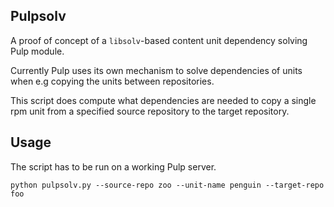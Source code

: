 Pulpsolv
--------

A proof of concept of a `libsolv`-based content unit dependency solving Pulp module.

Currently Pulp uses its own mechanism to solve dependencies of units when e.g copying
the units between repositories.

This script does compute what dependencies are needed to copy a single rpm unit from a specified
source repository to the target repository.

Usage
-----

The script has to be run on a working Pulp server.

```
python pulpsolv.py --source-repo zoo --unit-name penguin --target-repo foo
```
